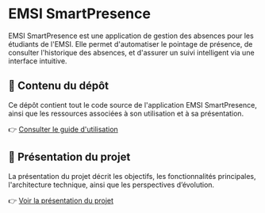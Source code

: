 # EMSI SmartPresence

EMSI SmartPresence est une application de gestion des absences pour les étudiants de l'EMSI. Elle permet d'automatiser le pointage de présence, de consulter l'historique des absences, et d'assurer un suivi intelligent via une interface intuitive.

## 📂 Contenu du dépôt

Ce dépôt contient tout le code source de l'application EMSI SmartPresence, ainsi que les ressources associées à son utilisation et à sa présentation.




👉 [Consulter le guide d'utilisation](./Guide-Utilisation-EmsiSmartPresence.pdf)


## 🎤 Présentation du projet

La présentation du projet décrit les objectifs, les fonctionnalités principales, l'architecture technique, ainsi que les perspectives d’évolution.

👉 [Voir la présentation du projet](./EMSI-SmartPresence-Projet-de-Developpement)


